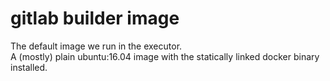 # gitlab builder image
The default image we run in the executor.  
A (mostly) plain ubuntu:16.04 image with the statically linked docker binary installed.
